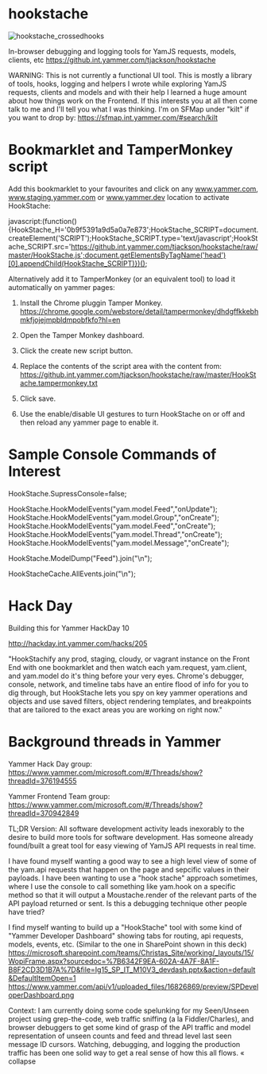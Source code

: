 hookstache
======

![hookstache_crossedhooks](https://github.int.yammer.com/github-enterprise-assets/0000/0171/0000/0080/d1d7895c-abd5-11e3-8c67-9417de530db6.jpg)

In-browser debugging and logging tools for YamJS requests, models, clients, etc
https://github.int.yammer.com/tjackson/hookstache

WARNING: This is not currently a functional UI tool.  This is mostly a library of tools, hooks, logging and helpers I wrote while exploring YamJS requests, clients and models and with their help I learned a huge amount about how things work on the Frontend.  If this interests you at all then come talk to me and I'll tell you what I was thinking.  I'm on SFMap under "kilt" if you want to drop by: https://sfmap.int.yammer.com/#search/kilt

Bookmarklet and TamperMonkey script
======

Add this bookmarklet to your favourites and click on any www.yammer.com, www.staging.yammer.com or www.yammer.dev location to activate HookStache:

javascript:(function(){HookStache_H='0b9f5391a9d5a0a7e873';HookStache_SCRIPT=document.createElement('SCRIPT');HookStache_SCRIPT.type='text/javascript';HookStache_SCRIPT.src='https://github.int.yammer.com/tjackson/hookstache/raw/master/HookStache.js';document.getElementsByTagName('head')[0].appendChild(HookStache_SCRIPT)})();


Alternatively add it to TamperMonkey (or an equivalent tool) to load it automatically on yammer pages:
1. Install the Chrome pluggin Tamper Monkey. https://chrome.google.com/webstore/detail/tampermonkey/dhdgffkkebhmkfjojejmpbldmpobfkfo?hl=en

2. Open the Tamper Monkey dashboard.

3. Click the create new script button.

4. Replace the contents of the script area with the content from: https://github.int.yammer.com/tjackson/hookstache/raw/master/HookStache.tampermonkey.txt

5. Click save.

6. Use the enable/disable UI gestures to turn HookStache on or off and then reload any yammer page to enable it.

Sample Console Commands of Interest
======

HookStache.SupressConsole=false;

HookStache.HookModelEvents("yam.model.Feed","onUpdate");
HookStache.HookModelEvents("yam.model.Group","onCreate");
HookStache.HookModelEvents("yam.model.Feed","onCreate");
HookStache.HookModelEvents("yam.model.Thread","onCreate");
HookStache.HookModelEvents("yam.model.Message","onCreate");

HookStache.ModelDump("Feed").join("\n");

HookStacheCache.AllEvents.join("\n");


Hack Day
======
Building this for Yammer HackDay 10

http://hackday.int.yammer.com/hacks/205

"HookStachify any prod, staging, cloudy, or vagrant instance on the Front End with one bookmarklet and then watch each yam.request, yam.client, and yam.model do it's thing before your very eyes. Chrome's debugger, console, network, and timeline tabs have an entire flood of info for you to dig through, but HookStache lets you spy on key yammer operations and objects and use saved filters, object rendering templates, and breakpoints that are tailored to the exact areas you are working on right now."


Background threads in Yammer
======
Yammer Hack Day group: 
https://www.yammer.com/microsoft.com/#/Threads/show?threadId=376194555

Yammer Frontend Team group: 
https://www.yammer.com/microsoft.com/#/Threads/show?threadId=370942849


TL;DR Version: All software development activity leads inexorably to the desire to build more tools for software development. Has someone already found/built a great tool for easy viewing of YamJS API requests in real time.

I have found myself wanting a good way to see a high level view of some of the yam.api requests that happen on the page and sepcific values in their payloads. I have been wanting to use a "hook stache" approach sometimes, where I use the console to call something like yam.hook on a specific method so that it will output a Moustache.render of the relevant parts of the API payload returned or sent. Is this a debugging technique other people have tried?

I find myself wanting to build up a "HookStache" tool with some kind of "Yammer Developer Dashboard" showing tabs for routing, api requests, models, events, etc. (Similar to the one in SharePoint shown in this deck)
https://microsoft.sharepoint.com/teams/Christas_Site/working/_layouts/15/WopiFrame.aspx?sourcedoc=%7B6342F9EA-602A-4A7F-8A1F-B8F2CD3D1B7A%7D&file=Ig15_SP_IT_M10V3_devdash.pptx&action=default&DefaultItemOpen=1
https://www.yammer.com/api/v1/uploaded_files/16826869/preview/SPDeveloperDashboard.png


Context: I am currently doing some code spelunking for my Seen/Unseen project using grep-the-code, web traffic sniffing (a la Fiddler/Charles), and browser debuggers to get some kind of grasp of the API traffic and model representation of unseen counts and feed and thread level last seen message ID cursors. Watching, debugging, and logging the production traffic has been one solid way to get a real sense of how this all flows. « collapse
